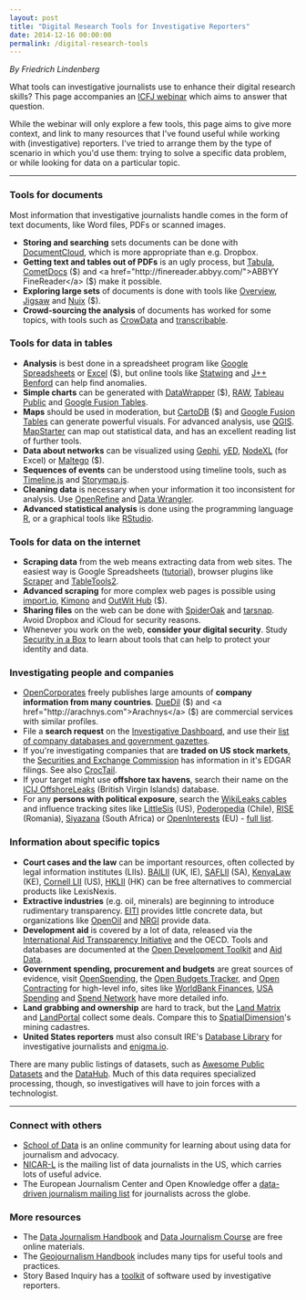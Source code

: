 ```yaml
---
layout: post
title: "Digital Research Tools for Investigative Reporters"
date: 2014-12-16 00:00:00
permalink: /digital-research-tools
---
```


*By Friedrich Lindenberg*

<script async class="speakerdeck-embed" data-id="16464d9061cc0132ff8546ff3695aa05" data-ratio="1.33333333333333" src="//speakerdeck.com/assets/embed.js"></script>

What tools can investigative journalists use to enhance their digital research skills? This page accompanies an <a href="http://ijnet.org/en/opportunities/icfj-anywhere-offers-webinar-digital-research-tools-investigative-reporters-worldwide">ICFJ webinar</a> which aims to answer that question.

While the webinar will only explore a few tools, this page aims to give more context, and link to many resources that I've found useful while working with (investigative) reporters. I've tried to arrange them by the type of scenario in which you'd use them: trying to solve a specific data problem, or while looking for data on a particular topic.

<hr>

### Tools for documents

Most information that investigative journalists handle comes in the form of text documents, like Word files, PDFs or scanned images.

- <strong>Storing and searching</strong> sets documents can be done with <a href="http://documentcloud.org">DocumentCloud</a>, which is more appropriate than e.g. Dropbox.
- <strong>Getting text and tables out of PDFs</strong> is an ugly process, but <a href="http://tabula.technology/">Tabula</a>, <a href="http://www.cometdocs.com/">CometDocs</a> ($) and <a href="http://finereader.abbyy.com/">ABBYY FineReader</a> ($) make it possible.
- <strong>Exploring large sets</strong> of documents is done with tools like <a href="https://www.overviewproject.org/">Overview</a>, <a href="http://www.cc.gatech.edu/gvu/ii/jigsaw/">Jigsaw</a> and <a href="http://www.nuix.com/">Nuix</a> ($).
- <strong>Crowd-sourcing the analysis</strong> of documents has worked for some topics, with tools such as <a href="http://crowdata.github.io/">CrowData</a> and <a href="https://github.com/propublica/transcribable">transcribable</a>.

### Tools for data in tables

- <strong>Analysis</strong> is best done in a spreadsheet program like <a href="http://docs.google.com">Google Spreadsheets</a> or <a href="http://products.office.com/en-us/excel">Excel</a> ($), but online tools like <a href="https://www.statwing.com/">Statwing</a> and <a href="http://benford.jplusplus.org/">J++ Benford</a> can help find anomalies.
- <strong>Simple charts</strong> can be generated with <a href="http://datawrapper.de">DataWrapper</a> ($), <a href="http://raw.densitydesign.org/">RAW</a>, <a href="http://www.tableausoftware.com/public/">Tableau Public</a> and <a href="https://support.google.com/fusiontables/answer/2571232">Google Fusion Tables</a>.
- <strong>Maps</strong> should be used in moderation, but <a href="http://cartodb.com/">CartoDB</a> ($) and <a href="https://support.google.com/fusiontables/answer/2571232">Google Fusion Tables</a> can generate powerful visuals. For advanced analysis, use <a href="http://www.qgis.org/en/site/">QGIS</a>. <a href="http://mapstarter.com/">MapStarter</a> can map out statistical data, and has an excellent reading list of further tools.
- <strong>Data about networks</strong> can be visualized using <a href="http://gephi.org">Gephi</a>, <a href="http://www.yworks.com/en/products/yfiles/yed/">yED</a>, <a href="http://nodexl.codeplex.com/">NodeXL</a> (for Excel) or <a href="https://www.paterva.com/web6/products/maltego.php">Maltego</a> ($).
- <strong>Sequences of events</strong> can be understood using timeline tools, such as <a href="http://timeline.knightlab.com/">Timeline.js</a> and <a href="http://storymap.knightlab.com/">Storymap.js</a>.
- <strong>Cleaning data</strong> is necessary when your information it too inconsistent for analysis. Use <a href="http://openrefine.org">OpenRefine</a> and <a href="http://vis.stanford.edu/wrangler/">Data Wrangler</a>.
- <strong>Advanced statistical analysis</strong> is done using the programming language <a href="http://www.r-project.org/">R</a>, or a graphical tools like <a href="http://www.rstudio.com/">RStudio</a>.

### Tools for data on the internet

- <strong>Scraping data</strong> from the web means extracting data from web sites. The easiest way is Google Spreadsheets (<a href="http://schoolofdata.org/handbook/courses/scraping/">tutorial</a>), browser plugins like <a href="https://chrome.google.com/webstore/detail/web-scraper/jnhgnonknehpejjnehehllkliplmbmhn?hl=en">Scraper</a> and <a href="https://addons.mozilla.org/en-US/firefox/addon/tabletools2/?src=collection&collection_id=56e286c9-3863-4014-adc7-ac64ea0b1767">TableTools2</a>.
- <strong>Advanced scraping</strong> for more complex web pages is possible using <a href="http://import.io">import.io</a>, <a href="https://www.kimonolabs.com/">Kimono</a> and <a href="http://www.outwit.com/">OutWit Hub</a> ($).
- <strong>Sharing files</strong> on the web can be done with <a href="https://spideroak.com/">SpiderOak</a> and <a href="https://www.tarsnap.com/">tarsnap</a>. Avoid Dropbox and iCloud for security reasons.
- Whenever you work on the web, <strong>consider your digital security</strong>. Study <a href="https://securityinabox.org/">Security in a Box</a> to learn about tools that can help to protect your identity and data.

### Investigating people and companies
- <a href="http://opencorporates.com">OpenCorporates</a> freely publishes large amounts of <strong>company information from many countries</strong>. <a href="http://duedil.com">DueDil</a> ($) and <a href="http://arachnys.com">Arachnys</a> ($) are commercial services with similar profiles.
- File a <strong>search request</strong> on the <a href="https://investigativedashboard.org/">Investigative Dashboard</a>, and use their <a href="https://investigativedashboard.org/business_registries/">list of company databases and government gazettes</a>.
- If you're investigating companies that are <strong>traded on US stock markets</strong>, the <a href="http://sec.gov">Securities and Exchange Commission</a> has information in it's EDGAR filings. See also <a href="http://croctail.corpwatch.org/">CrocTail</a>.
- If your target might use <strong>offshore tax havens</strong>, search their name on the <a href="http://offshoreleaks.icij.org/">ICIJ OffshoreLeaks</a> (British Virgin Islands) database.
- For any <strong>persons with political exposure</strong>, search the <a href="https://wikileaks.org/cablegate.html">WikiLeaks cables</a> and influence tracking sites like <a href="http://littlesis.org">LittleSis</a> (US), <a href="http://poderopedia.org">Poderopedia</a> (Chile), <a href="http://www.riseproject.ro/">RISE</a> (Romania), <a href="http://siyzana.co.za">Siyazana</a> (South Africa) or <a href="http://openinterests.eu">OpenInterests</a> (EU) - <a href="https://docs.google.com/spreadsheets/d/1Xo-ehJatzmxMek6gPG0h-d7yRSuiO6_flViTQNMAku0/edit#gid=0">full list</a>. 

### Information about specific topics

- <strong>Court cases and the law</strong> can be important resources, often collected by legal information institutes (LIIs). <a href="http://www.bailii.org/">BAILII</a> (UK, IE), <a href="http://saflii.org">SAFLII</a> (SA), <a href="http://kenyalaw.org/kl/">KenyaLaw</a> (KE), <a href="http://www.law.cornell.edu/">Cornell LII</a> (US), <a href="http://www.hklii.hk/eng/">HKLII</a> (HK) can be free alternatives to commercial products like LexisNexis.
- <strong>Extractive industries</strong> (e.g. oil, minerals) are beginning to introduce rudimentary transparency. <a href="https://eiti.org/">EITI</a> provides little concrete data, but organizations like <a href="http://repository.openoil.net/">OpenOil</a> and <a href="http://www.resourcegovernance.org/issues/data-tools">NRGI</a> provide data.
- <strong>Development aid</strong> is covered by a lot of data, released via the <a href="http://www.aidtransparency.net/">International Aid Transparency Initiative</a> and the OECD. Tools and databases are documented at the <a href="http://opendevtoolkit.net/en-US/">Open Development Toolkit</a> and <a href="http://aiddata.org/">Aid Data</a>.
- <strong>Government spending, procurement and budgets</strong> are great sources of evidence, visit <a href="http://openspending.org">OpenSpending</a>, the <a href="http://obstracker.org">Open Budgets Tracker</a>, and <a href="http://www.open-contracting.org/">Open Contracting</a> for high-level info, sites like <a href="http://finances.worldbank.org/">WorldBank Finances</a>, <a href="http://usaspending.gov">USA Spending</a> and <a href="https://spendnetwork.com/">Spend Network</a> have more detailed info.
- <strong>Land grabbing and ownership</strong> are hard to track, but the <a href="http://www.landmatrix.org/en/">Land Matrix</a> and <a href="http://landportal.info/book/sources">LandPortal</a> collect some deals. Compare this to <a href="http://www.spatialdimension.com/Map-Portals">SpatialDimension</a>'s mining cadastres.
- <strong>United States reporters</strong> must also consult IRE's <a href="https://www.ire.org/nicar/database-library/">Database Library</a> for investigative journalists and <a href="http://enigma.io">enigma.io</a>.

There are many public listings of datasets, such as <a href="https://github.com/caesar0301/awesome-public-datasets">Awesome Public Datasets</a> and the <a href="http://datahub.io">DataHub</a>. Much of this data requires specialized processing, though, so investigatives will have to join forces with a technologist.

<hr/>

### Connect with others

- <a href="http://schoolofdata.org">School of Data</a> is an online community for learning about using data for journalism and advocacy.
- <a href="http://www.ire.org/resource-center/listservs/subscribe-nicar-l/">NICAR-L</a> is the mailing list of data journalists in the US, which carries lots of useful advice.
- The European Journalism Center and Open Knowledge offer a <a href="https://lists.okfn.org/mailman/listinfo/data-driven-journalism">data-driven journalism mailing list</a> for journalists across the globe.

### More resources

- The <a href="http://datajournalismhandbook.org/">Data Journalism Handbook</a> and <a href="http://datajournalismcourse.net/">Data Journalism Course</a> are free online materials.
- The <a href="http://geojournalism.org/">Geojournalism Handbook</a> includes many tips for useful tools and practices.
- Story Based Inquiry has a <a href="http://www.storybasedinquiry.com/toolkit/">toolkit</a> of software used by investigative reporters.

